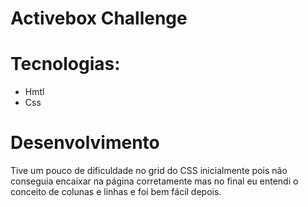 # Activebox Challenge

<h1>Tecnologias:</h1>

- Hmtl
- Css

# Desenvolvimento

Tive um pouco de dificuldade no grid do CSS inicialmente pois não conseguia encaixar na página corretamente mas no final eu entendi o conceito de colunas e linhas e foi bem fácil depois.
